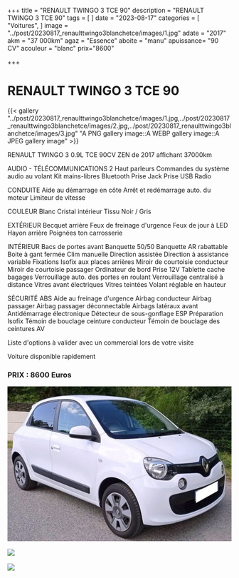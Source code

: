 +++
title = "RENAULT TWINGO 3 TCE 90"
description = "RENAULT TWINGO 3 TCE 90"
tags = [
]
date = "2023-08-17"
categories = [
    "Voitures",
]
image = "../post/20230817_renaulttwingo3blanchetce/images/1.jpg"
adate = "2017"
akm = "37 000km"
agaz = "Essence"
aboite = "manu"
apuissance= "90 CV"
acouleur = "blanc"
prix="8600"

+++

# RENAULT TWINGO 3 TCE 90

{{< gallery "../post/20230817_renaulttwingo3blanchetce/images/1.jpg,../post/20230817_renaulttwingo3blanchetce/images/2.jpg,../post/20230817_renaulttwingo3blanchetce/images/3.jpg" "A PNG gallery image::A WEBP gallery image::A JPEG gallery image" >}}


RENAULT TWINGO 3 0.9L TCE 90CV ZEN de 2017 affichant 37000km


AUDIO - TÉLÉCOMMUNICATIONS
2 Haut parleurs
Commandes du système audio au volant
Kit mains-libres Bluetooth
Prise Jack
Prise USB
Radio

CONDUITE
Aide au démarrage en côte
Arrêt et redémarrage auto. du moteur
Limiteur de vitesse

COULEUR
Blanc Cristal
intérieur Tissu Noir / Gris

EXTÉRIEUR
Becquet arrière
Feux de freinage d'urgence
Feux de jour à LED
Hayon arrière
Poignées ton carrosserie

INTÉRIEUR
Bacs de portes avant
Banquette 50/50
Banquette AR rabattable
Boite à gant fermée
Clim manuelle
Direction assistée
Direction à assistance variable
Fixations Isofix aux places arrières
Miroir de courtoisie conducteur
Miroir de courtoisie passager
Ordinateur de bord
Prise 12V
Tablette cache bagages
Verrouillage auto. des portes en roulant
Verrouillage centralisé à distance
Vitres avant électriques
Vitres teintées
Volant réglable en hauteur

SÉCURITÉ
ABS
Aide au freinage d'urgence
Airbag conducteur
Airbag passager
Airbag passager déconnectable
Airbags latéraux avant
Antidémarrage électronique
Détecteur de sous-gonflage
ESP
Préparation Isofix
Témoin de bouclage ceinture conducteur
Témoin de bouclage des ceintures AV


Liste d'options à valider avec un commercial lors de votre visite


Voiture disponible rapidement


### PRIX : 8600 Euros


<!-- more -->


![](images/1.jpg)

![](images/2.jpg)

![](images/3.jpg)

